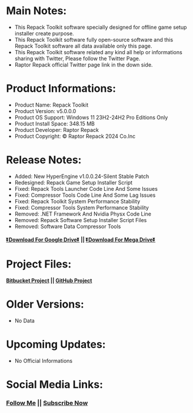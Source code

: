 # Main Notes:
- This Repack Toolkit software specially designed for offline game setup installer create purpose.
- This Repack Toolkit software fully open-source software and this Repack Toolkit software all data available only this page.
- This Repack Toolkit software related any kind all help or informations sharing with Twitter, Please follow the Twitter Page.
- Raptor Repack official Twitter page link in the down side.

# Product Informations:
- Product Name: Repack Toolkit
- Product Version: v5.0.0.0
- Product OS Support: Windows 11 23H2-24H2 Pro Editions Only
- Product Install Space: 348.15 MB
- Product Developer: Raptor Repack
- Product Copyright: © Raptor Repack 2024 Co.Inc

# Release Notes:
- Added: New HyperEngine v1.0.0.24-Silent Stable Patch
- Redesigned: Repack Game Setup Installer Script
- Fixed: Repack Tools Launcher Code Line And Some Issues
- Fixed: Compressor Tools Code Line And Some Lag Issues
- Fixed: Repack Toolkit System Performance Stability
- Fixed: Compressor Tools System Performance Stability
- Removed: .NET Framework And Nvidia Physx Code Line
- Removed: Repack Software Setup Installer Script Files
- Removed: Software Data Compressor Tools

#### [⏬Download For Google Drive⏬](https://drive.usercontent.google.com/download?id=11nKfTqs70CAamW5n7sFoIYYoOOOrSMRj&export=download&authuser=0&confirm=t&uuid=84ffbc32-2352-4e4e-9d1b-a44204f1f963&at=APZUnTUV4Kr5lfBhwdu9jOYn1uAq:1720871438728) || [⏬Download For Mega Drive⏬](https://mega.nz/file/AWk3zbgZ#PPWu7gAL0RBsU6fvcnjV22Q3sOLa45D2NvnexAdZLGk)

# Project Files:
#### [Bitbucket Project](https://bitbucket.org/raptor_repack/repacktoolkit/src/RepackToolkit) || [GitHub Project](https://github.com/RaptorRepackHub/RepackToolkit)

# Older Versions:
- No Data

# Upcoming Updates:
- No Official Informations

# Social Media Links:
### [Follow Me](https://www.x.com/RaptorRepack) || [Subscribe Now](https://www.youtube.com/@RaptorRepack)
